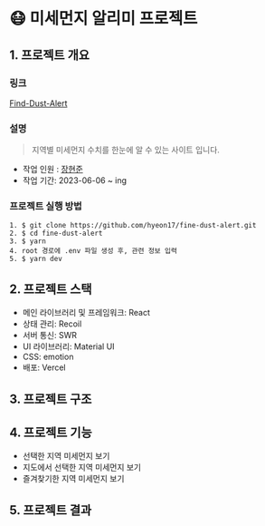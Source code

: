 # 😷 미세먼지 알리미 프로젝트
## 1. 프로젝트 개요
### 링크
[Find-Dust-Alert]()
### 설명
> 지역별 미세먼지 수치를 한눈에 알 수 있는 사이트 입니다.

- 작업 인원 : [장현준](https://github.com/hyeon17)
- 작업 기간: 2023-06-06 ~ ing

### 프로젝트 실행 방법
```
1. $ git clone https://github.com/hyeon17/fine-dust-alert.git
2. $ cd fine-dust-alert
3. $ yarn
4. root 경로에 .env 파일 생성 후, 관련 정보 입력
5. $ yarn dev
```

## 2. 프로젝트 스택
- 메인 라이브러리 및 프레임워크: React
- 상태 관리: Recoil
- 서버 통신: SWR
- UI 라이브러리: Material UI
- CSS: emotion
- 배포: Vercel

## 3. 프로젝트 구조

## 4. 프로젝트 기능
- 선택한 지역 미세먼지 보기
- 지도에서 선택한 지역 미세먼지 보기
- 즐겨찾기한 지역 미세먼지 보기

## 5. 프로젝트 결과
